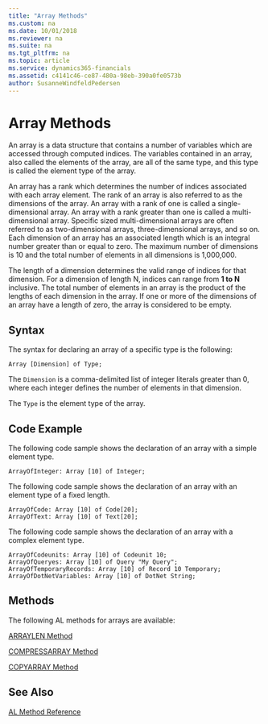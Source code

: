 ```yaml
---
title: "Array Methods"
ms.custom: na
ms.date: 10/01/2018
ms.reviewer: na
ms.suite: na
ms.tgt_pltfrm: na
ms.topic: article
ms.service: dynamics365-financials
ms.assetid: c4141c46-ce87-480a-98eb-390a0fe0573b
author: SusanneWindfeldPedersen
---
```


# Array Methods

An array is a data structure that contains a number of variables which are accessed through computed indices. The variables contained in an array, also called the elements of the array, are all of the same type, and this type is called the element type of the array.

An array has a rank which determines the number of indices associated with each array element. The rank of an array is also referred to as the dimensions of the array. An array with a rank of one is called a single-dimensional array. An array with a rank greater than one is called a multi-dimensional array. Specific sized multi-dimensional arrays are often referred to as two-dimensional arrays, three-dimensional arrays, and so on. Each dimension of an array has an associated length which is an integral number greater than or equal to zero. The maximum number of dimensions is 10 and the total number of elements in all dimensions is 1,000,000.

The length of a dimension determines the valid range of indices for that dimension. For a dimension of length N, indices can range from **1 to N** inclusive. The total number of elements in an array is the product of the lengths of each dimension in the array. If one or more of the dimensions of an array have a length of zero, the array is considered to be empty.

## Syntax 

The syntax for declaring an array of a specific type is the following:
```
Array [Dimension] of Type;
```

The `Dimension` is a comma-delimited list of integer literals greater than 0, where each integer defines the number of elements in that dimension. 

The `Type` is the element type of the array.

## Code Example 
The following code sample shows the declaration of an array with a simple element type.

```
ArrayOfInteger: Array [10] of Integer;
```

The following code sample shows the declaration of an array with an element type of a fixed length.

```
ArrayOfCode: Array [10] of Code[20];
ArrayOfText: Array [10] of Text[20];
```

The following code sample shows the declaration of an array with a complex element type.

```
ArrayOfCodeunits: Array [10] of Codeunit 10;
ArrayOfQueryes: Array [10] of Query "My Query";
ArrayOfTemporaryRecords: Array [10] of Record 10 Temporary;
ArrayOfDotNetVariables: Array [10] of DotNet String;
```

## Methods
The following AL methods for arrays are available:  

[ARRAYLEN Method](../methods-auto/system/system-arraylen-method.md) 

[COMPRESSARRAY Method](../methods-auto/system/system-compressarray-method.md)

[COPYARRAY Method](../methods-auto/system/system-copyarray-method.md)



## See Also  
[AL Method Reference](devenv-al-method-reference.md)  
